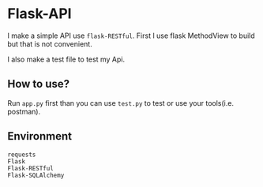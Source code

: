 # Flask-API

I make a simple API use `flask-RESTful`.
First I use flask MethodView to build but that is not convenient.

I also make a test file to test my Api.

## How to use?

Run `app.py` first than you can use `test.py` to test or use your tools(i.e. postman).

## Environment

```text
requests
Flask
Flask-RESTful
Flask-SQLAlchemy
```